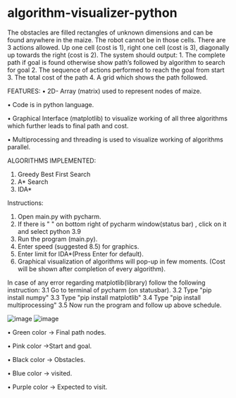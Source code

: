# algorithm-visualizer-python
The obstacles are filled rectangles of unknown dimensions and can be found anywhere in the maize.  The robot cannot be in those cells. There are 3 actions allowed. Up one cell (cost is 1), right one cell  (cost is 3), diagonally up towards the right (cost is 2). The system should output: 1. The complete path if goal is found otherwise show path’s followed by algorithm to search for  goal 2. The sequence of actions performed to reach the goal from start 3. The total cost of the path 4. A grid which shows the path followed.

FEATURES:
•	2D- Array (matrix) used to represent nodes of maize.

•	Code is in python language. 

•	Graphical Interface (matplotlib) to visualize working of all three algorithms which further leads to final path and cost. 

•	Multiprocessing and threading is used to visualize working of algorithms parallel.

ALGORITHMS IMPLEMENTED:
1. Greedy Best First Search 
2. A* Search
3. IDA*

Instructions:
1. Open main.py with pycharm. 
2. If there is " <No interpreter> " on bottom right of pycharm 
   window(status bar) , click on it and select python 3.9
3. Run the program (main.py).
4. Enter speed (suggested 8.5) for graphics. 
5. Enter limit for IDA*(Press Enter for default). 
6. Graphical visualization of algorithms will pop-up in
 few moments. (Cost will be shown after completion of 
 every algorithm).

In case of any error regarding matplotlib(library) follow
the following instruction:
3.1 Go to terminal of pycharm (on statusbar).
3.2 Type "pip install numpy"
3.3 Type "pip install matplotlib"
3.4 Type "pip install multiprocessing" 
3.5 Now run the program and follow up above schedule. 

 ![image](https://user-images.githubusercontent.com/63236001/116530789-db072880-a8f7-11eb-87ff-a5e7c1ad786c.png)
![image](https://user-images.githubusercontent.com/63236001/116530808-df334600-a8f7-11eb-99d9-1d4c41485435.png)

•	Green color -> Final path nodes.

•	Pink color ->Start and goal.

•	Black color -> Obstacles.

•	Blue color -> visited.

•	Purple color -> Expected to visit.


